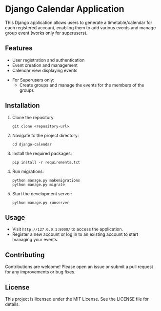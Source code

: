 # Django Calendar Application

This Django application allows users to generate a timetable/calendar for each registered account, enabling them to add various events and manage group event (works only for superusers).

## Features

- User registration and authentication
- Event creation and management
- Calendar view displaying events
* For Superusers only:
   - Create groups and manage the events for the members of the groups

## Installation

1. Clone the repository:
   ```
   git clone <repository-url>
   ```

2. Navigate to the project directory:
   ```
   cd django-calendar
   ```

3. Install the required packages:
   ```
   pip install -r requirements.txt
   ```

4. Run migrations:
   ```
   python manage.py makemigrations
   python manage.py migrate
   ```

5. Start the development server:
   ```
   python manage.py runserver
   ```

## Usage

- Visit `http://127.0.0.1:8000/` to access the application.
- Register a new account or log in to an existing account to start managing your events.

## Contributing

Contributions are welcome! Please open an issue or submit a pull request for any improvements or bug fixes.

## License

This project is licensed under the MIT License. See the LICENSE file for details.